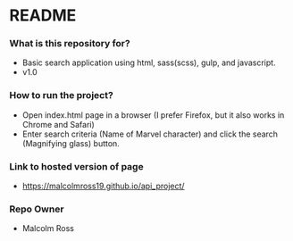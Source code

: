 # README #

### What is this repository for? ###

* Basic search application using html, sass(scss), gulp, and javascript.
* v1.0

### How to run the project? ###

* Open index.html page in a browser (I prefer Firefox, but it also works in Chrome and Safari)
* Enter search criteria (Name of Marvel character) and click the search (Magnifying glass) button.

### Link to hosted version of page ###

* https://malcolmross19.github.io/api_project/

### Repo Owner ###

* Malcolm Ross